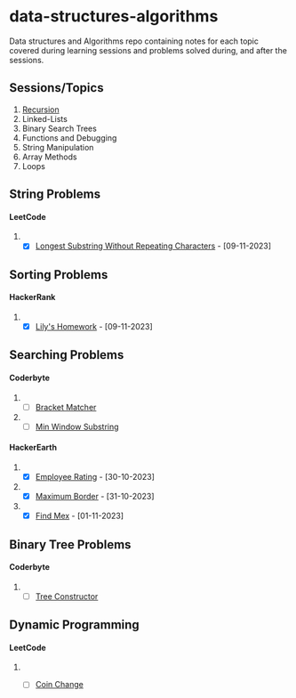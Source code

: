 # data-structures-algorithms
Data structures and Algorithms repo containing notes for each topic covered during learning sessions and problems solved during, and after the sessions.

## Sessions/Topics
1. [Recursion](https://github.com/Pro-Solving-Squad/data-structures-algorithms/tree/main/recursion)
2. Linked-Lists
3. Binary Search Trees
4. Functions and Debugging
5. String Manipulation
6. Array Methods
7. Loops

## String Problems
#### LeetCode
1. - [x] [Longest Substring Without Repeating Characters](https://leetcode.com/problems/longest-substring-without-repeating-characters/) - [09-11-2023]

## Sorting Problems
#### HackerRank
1. - [X] [Lily's Homework](https://www.hackerrank.com/challenges/lilys-homework/problem) - [09-11-2023]

## Searching Problems
#### Coderbyte
1. - [ ] [Bracket Matcher](https://coderbyte.com/editor/Bracket%20Matcher:JavaScript)
2. - [ ] [Min Window Substring](https://coderbyte.com/editor/Min%20Window%20Substring:JavaScript)

#### HackerEarth
1. - [x] [Employee Rating](https://www.hackerearth.com/practice/algorithms/searching/linear-search/practice-problems/algorithm/employee-rating-8cd8dc10/) - [30-10-2023]
1. - [x] [Maximum Border](https://www.hackerearth.com/practice/basic-programming/input-output/basics-of-input-output/practice-problems/algorithm/maximum-border-9767e14c/) - [31-10-2023]
3. - [x] [Find Mex](https://www.hackerearth.com/practice/algorithms/searching/linear-search/practice-problems/algorithm/find-mex-62916c25/) - [01-11-2023]
 
## Binary Tree Problems
#### Coderbyte
1. - [ ] [Tree Constructor](https://coderbyte.com/editor/Tree%20Constructor:JavaScript)
  
## Dynamic Programming
#### LeetCode
1. - [ ] [Coin Change](https://leetcode.com/problems/coin-change/)

